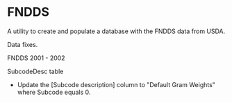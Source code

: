 # FNDDS
A utility to create and populate a database with the FNDDS data from USDA.

Data fixes.

FNDDS 2001 - 2002

SubcodeDesc table
- Update the [Subcode description] column to "Default Gram Weights" where Subcode equals 0.
